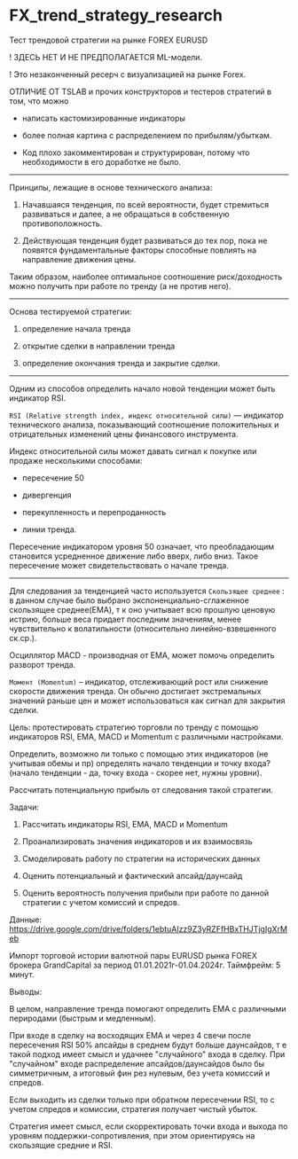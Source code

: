 # FX_trend_strategy_research
Тест трендовой стратегии на рынке FOREX EURUSD
 
!  ЗДЕСЬ НЕТ И НЕ ПРЕДПОЛАГАЕТСЯ ML-модели.

!  Это незаконченный ресерч с визуализацией на рынке Forex. 

ОТЛИЧИЕ ОТ TSLAB и прочих конструкторов и тестеров стратегий в том, что можно

- написать кастомизированные индикаторы

- более полная картина с распределением по прибылям/убыткам.

* Код плохо закомментирован и структурирован, потому что необходимости в его доработке не было.

 ______________________________

Принципы, лежащие в основе технического анализа:

1. Начавшаяся тенденция, по всей вероятности, будет стремиться развиваться и далее, а не обращаться в собственную противоположность. 

2. Действующая тенденция будет развиваться до тех пор, пока не появятся фундаментальные факторы способные повлиять на направление движения цены.

Таким образом, наиболее оптимальное соотношение риск/доходность можно получить при работе по тренду (а не против него).
_____________

Основа тестируемой стратегии: 

1. определение начала тренда

2. открытие сделки в направлении тренда

3. определение окончания тренда и закрытие сделки.
______________________________

Одним из способов определить начало новой тенденции может быть индикатор RSI.

`RSI (Relative strength index, индекс относительной силы)` — индикатор технического анализа, показывающий соотношение положительных и отрицательных изменений цены финансового инструмента.

Индекс относительной силы может давать сигнал к покупке или продаже несколькими способами:

- пересечение 50 

- дивергенция 

- перекупленность и перепроданность 

- линии тренда.
 
Пересечение индикатором уровня 50 означает, что преобладающим становится усредненное движение либо вверх, либо вниз. Такое пересечение может свидетельствовать о начале тренда. 
______________________

Для следования за тенденцией часто используется `Скользящее среднее` : в данном случае было выбрано экспоненциально-сглаженное скользящее среднее(EMA), т к оно учитывает всю прошлую ценовую истрию, больше веса придает последним значениям, менее чувствительно к волатильности (относительно линейно-взвешенного ск.ср.).

Осциллятор MACD - производная от EMA, может помочь определить разворот тренда.

`Момент (Momentum)` – индикатор, отслеживающий рост или снижение скорости движения тренда. Он обычно достигает экстремальных значений раньше цен и может использоваться как сигнал для закрытия сделки. 

Цель: протестировать стратегию торговли по тренду с помощью индикаторов RSI, EMA, МАCD и Momentum с различными настройками.

Определить, возможно ли только с помощью этих индикаторов (не учитывая обемы и пр) определять начало тенденции и точку входа? (начало тенденции - да, точку входа - скорее нет, нужны уровни).

Рассчитать потенциальную прибыль от следования такой стратегии.

Задачи:

1. Рассчитать индикаторы RSI, EMA, МАCD и Momentum

2. Проанализировать значения индикаторов и их взаимосвязь

3. Смоделировать работу по стратегии на исторических данных

4. Оценить потенциальный и фактический апсайд/даунсайд

5. Оценить вероятность получения прибыли при работе по данной стратегии с учетом комиссий и спредов.

Данные: https://drive.google.com/drive/folders/1ebtuAIzz9Z3yRZFfHBxTHJTjgIgXrMeb

Импорт торговой истории валютной пары EURUSD рынка FOREX брокера GrandCapital за период 01.01.2021г-01.04.2024г. Таймфрейм: 5 минут.


Выводы:

В целом, направление тренда помогают определить EMA с различными периродами (быстрым и медленным).
 
При входе в сделку на восходящих EMA и через 4 свечи после пересечения RSI 50% апсайды в среднем будут больше даунсайдов, т е такой подход имеет смысл и удачнее "случайного" входа в сделку. При "случайном" входе распределение апсайдов/даунсайдов было бы симметричным, а итоговый фин рез нулевым, без учета комиссий и спредов.

Если выходить из сделки только при обратном пересечении RSI, то с учетом спредов и комиссии, стратегия получает чистый убыток.

Стратегия имеет смысл, если скорректировать точки входа и выхода по уровням поддержки-сопротивления, при этом ориентируясь на скользящие средние и RSI.
